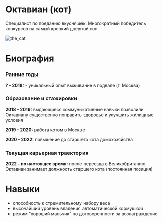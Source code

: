 # Октавиан (кот)
Специалист по поеданию вкусняшек. Многократный победитель конкурсов на самый крепкий дневной сон.

![the_cat](https://github.com/user-attachments/assets/ad9343a2-0d52-4157-af71-d6a76bf85460)

# Биография

### Ранние годы
**? - 2018:** - уникальный опыт выживание в подвале (г. Москва)
### Образование и стажировки
**2018 - 2019:** выдающиеся коммуникативные навыки позволили Октавиану существенно поправить здоровье и улучшить жилищные условия

**2019 - 2020:** работа котом в Москве

**2020 - 2022:** повышение до старшего кота домохозяйства
### Текущая карьерная траектория
**2022 - по настоящее время:** после переезда в Великобританию Октавиан занимает должность старшего кота (постоянная позиция)

# Навыки

* способность к стремительному набору веса
* высочайший уровень владения автоматической кормушкой
* режим "хороший мальчик" по договоренности за вознаграждение
